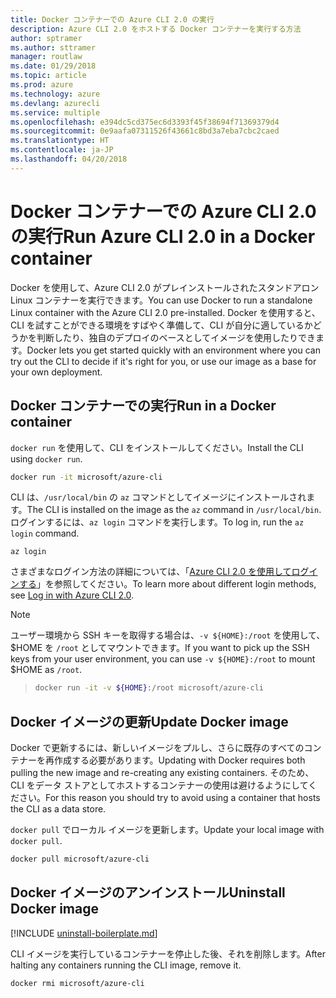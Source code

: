 ```yaml
---
title: Docker コンテナーでの Azure CLI 2.0 の実行
description: Azure CLI 2.0 をホストする Docker コンテナーを実行する方法
author: sptramer
ms.author: sttramer
manager: routlaw
ms.date: 01/29/2018
ms.topic: article
ms.prod: azure
ms.technology: azure
ms.devlang: azurecli
ms.service: multiple
ms.openlocfilehash: e394dc5cd375ec6d3393f45f38694f71369379d4
ms.sourcegitcommit: 0e9aafa07311526f43661c8bd3a7eba7cbc2caed
ms.translationtype: HT
ms.contentlocale: ja-JP
ms.lasthandoff: 04/20/2018
---
```

# <a name="run-azure-cli-20-in-a-docker-container"></a><span data-ttu-id="dccec-103">Docker コンテナーでの Azure CLI 2.0 の実行</span><span class="sxs-lookup"><span data-stu-id="dccec-103">Run Azure CLI 2.0 in a Docker container</span></span>

<span data-ttu-id="dccec-104">Docker を使用して、Azure CLI 2.0 がプレインストールされたスタンドアロン Linux コンテナーを実行できます。</span><span class="sxs-lookup"><span data-stu-id="dccec-104">You can use Docker to run a standalone Linux container with the Azure CLI 2.0 pre-installed.</span></span> <span data-ttu-id="dccec-105">Docker を使用すると、CLI を試すことができる環境をすばやく準備して、CLI が自分に適しているかどうかを判断したり、独自のデプロイのベースとしてイメージを使用したりできます。</span><span class="sxs-lookup"><span data-stu-id="dccec-105">Docker lets you get started quickly with an environment where you can try out the CLI to decide if it's right for you, or use our image as a base for your own deployment.</span></span>

## <a name="run-in-a-docker-container"></a><span data-ttu-id="dccec-106">Docker コンテナーでの実行</span><span class="sxs-lookup"><span data-stu-id="dccec-106">Run in a Docker container</span></span>

<span data-ttu-id="dccec-107">`docker run` を使用して、CLI をインストールしてください。</span><span class="sxs-lookup"><span data-stu-id="dccec-107">Install the CLI using `docker run`.</span></span>

   ```bash
   docker run -it microsoft/azure-cli
   ```

<span data-ttu-id="dccec-108">CLI は、`/usr/local/bin` の `az` コマンドとしてイメージにインストールされます。</span><span class="sxs-lookup"><span data-stu-id="dccec-108">The CLI is installed on the image as the `az` command in `/usr/local/bin`.</span></span> <span data-ttu-id="dccec-109">ログインするには、`az login` コマンドを実行します。</span><span class="sxs-lookup"><span data-stu-id="dccec-109">To log in, run the `az login` command.</span></span>

```azurecli
az login
```

<span data-ttu-id="dccec-110">さまざまなログイン方法の詳細については、「[Azure CLI 2.0 を使用してログインする](authenticate-azure-cli.md)」を参照してください。</span><span class="sxs-lookup"><span data-stu-id="dccec-110">To learn more about different login methods, see [Log in with Azure CLI 2.0](authenticate-azure-cli.md).</span></span>

> [!NOTE]
> <span data-ttu-id="dccec-111">ユーザー環境から SSH キーを取得する場合は、`-v ${HOME}:/root` を使用して、$HOME を `/root` としてマウントできます。</span><span class="sxs-lookup"><span data-stu-id="dccec-111">If you want to pick up the SSH keys from your user environment, you can use `-v ${HOME}:/root` to mount $HOME as `/root`.</span></span>

> ```bash
> docker run -it -v ${HOME}:/root microsoft/azure-cli
> ```

## <a name="update-docker-image"></a><span data-ttu-id="dccec-112">Docker イメージの更新</span><span class="sxs-lookup"><span data-stu-id="dccec-112">Update Docker image</span></span>

<span data-ttu-id="dccec-113">Docker で更新するには、新しいイメージをプルし、さらに既存のすべてのコンテナーを再作成する必要があります。</span><span class="sxs-lookup"><span data-stu-id="dccec-113">Updating with Docker requires both pulling the new image and re-creating any existing containers.</span></span> <span data-ttu-id="dccec-114">そのため、CLI をデータ ストアとしてホストするコンテナーの使用は避けるようにしてください。</span><span class="sxs-lookup"><span data-stu-id="dccec-114">For this reason you should try to avoid using a container that hosts the CLI as a data store.</span></span>

<span data-ttu-id="dccec-115">`docker pull` でローカル イメージを更新します。</span><span class="sxs-lookup"><span data-stu-id="dccec-115">Update your local image with `docker pull`.</span></span>

```bash
docker pull microsoft/azure-cli
```

## <a name="uninstall-docker-image"></a><span data-ttu-id="dccec-116">Docker イメージのアンインストール</span><span class="sxs-lookup"><span data-stu-id="dccec-116">Uninstall Docker image</span></span>

[!INCLUDE [uninstall-boilerplate.md](includes/uninstall-boilerplate.md)]

<span data-ttu-id="dccec-117">CLI イメージを実行しているコンテナーを停止した後、それを削除します。</span><span class="sxs-lookup"><span data-stu-id="dccec-117">After halting any containers running the CLI image, remove it.</span></span>

```bash
docker rmi microsoft/azure-cli
```
